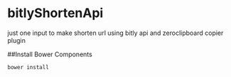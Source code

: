 bitlyShortenApi
===============

just one input to make shorten url using bitly api and zeroclipboard copier plugin


##Install Bower Components

    bower install
